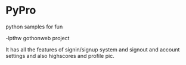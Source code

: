 # PyPro
python samples for fun

-lpthw gothonweb project

It has all the features of signin/signup system and signout and account settings and also highscores and profile pic.
